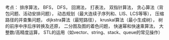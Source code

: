 考点：
排序算法，
BFS，
DFS，
回溯法，
打表法，
双指针算法，
贪心算法（背包问题、活动安排问题），
动态规划（最大连续子序列和、LIS、LCS等等），
压缩路径的并查集问题，
dijkstra算法（最短路径），
kruskal算法（最小生成树），
树的前序中序后序转换及还原，
二分图及图的着色问题，
快速幂和快速乘算法，
大整数/高精度运算，
STL的运用（如vector、string、stack、queue的常见操作）
